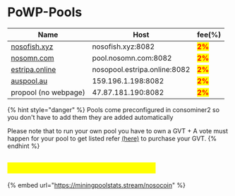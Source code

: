 # PoWP-Pools

| Name                                               | Host                         | fee(%)                                 |
| -------------------------------------------------- | ---------------------------- | -------------------------------------- |
| [nosofish.xyz](https://info.nosofish.xyz/)         | nosofish.xyz:8082            | <mark style="color:red;">**2%**</mark> |
| [nosomn.com](https://nosomn.com/?page\_id=507)     | pool.nosomn.com:8082         | <mark style="color:red;">**2%**</mark> |
| [estripa.online](https://infopool.estripa.online/) | nosopool.estripa.online:8082 | <mark style="color:red;">**2%**</mark> |
| [auspool.au](https://auspool.au/)                  | 159.196.1.198:8082           | <mark style="color:red;">**2%**</mark> |
| propool (no webpage)                               | 47.87.181.190:8082           | <mark style="color:red;">**2%**</mark> |

{% hint style="danger" %}
Pools come preconfigured in consominer2 so you don't have to add them they are added automatically

Please note that to run your own pool you have to own a GVT + A vote must happen for your pool to get listed refer [(here)](broken-reference) to purchase your GVT.
{% endhint %}

## <mark style="color:yellow;">Check pools on miningpoolstats:</mark>

{% embed url="https://miningpoolstats.stream/nosocoin" %}
